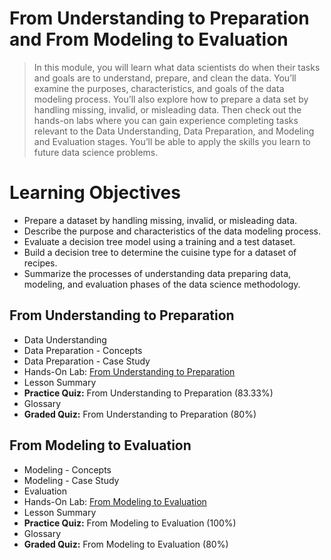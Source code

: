 # From Understanding to Preparation and From Modeling to Evaluation
> In this module, you will learn what data scientists do when their tasks and goals are to understand, prepare, and clean the data. You’ll examine the purposes, characteristics, and goals of the data modeling process. You’ll also explore how to prepare a data set by handling missing, invalid, or misleading data. Then check out the hands-on labs where you can gain experience completing tasks relevant to the Data Understanding, Data Preparation, and Modeling and Evaluation stages. You’ll be able to apply the skills you learn to future data science problems.
# Learning Objectives
- Prepare a dataset by handling missing, invalid, or misleading data.
- Describe the purpose and characteristics of the data modeling process.
- Evaluate a decision tree model using a training and a test dataset.
- Build a decision tree to determine the cuisine type for a dataset of recipes.
- Summarize the processes of understanding data preparing data, modeling, and evaluation phases of the data science methodology.
## From Understanding to Preparation
- Data Understanding
- Data Preparation - Concepts
- Data Preparation - Case Study
- Hands-On Lab: [From Understanding to Preparation](https://github.com/KailaniBailey/IBM-Data-Science-Professional-Certificate/blob/main/03.%20Data%20Science%20Methodology/Week%202%3A%20From%20Understanding%20to%20Preparation%20and%20From%20Modeling%20to%20Evaluation/DS0103EN-Exercise-From-Understandin.ipynb)
- Lesson Summary
- **Practice Quiz:** From Understanding to Preparation (83.33%)
- Glossary
- **Graded Quiz:** From Understanding to Preparation (80%)
## From Modeling to Evaluation
- Modeling - Concepts
- Modeling - Case Study
- Evaluation
- Hands-On Lab: [From Modeling to Evaluation](https://github.com/KailaniBailey/IBM-Data-Science-Professional-Certificate/blob/main/03.%20Data%20Science%20Methodology/Week%202%3A%20From%20Understanding%20to%20Preparation%20and%20From%20Modeling%20to%20Evaluation/DS0103EN-Exercise-From-Modeling-to-Evaluation.ipynb)
- Lesson Summary
- **Practice Quiz:** From Modeling to Evaluation (100%)
- Glossary
- **Graded Quiz:** From Modeling to Evaluation (80%)

